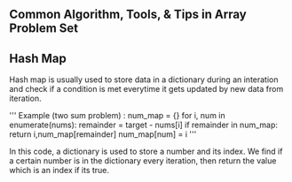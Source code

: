 ## Common Algorithm, Tools, & Tips in Array Problem Set

## Hash Map
Hash map is usually used to store data in a dictionary during an interation and check if a condition is met everytime it gets updated by new data from iteration.

'''
Example (two sum problem) :
num_map = {}
for i, num in enumerate(nums):
  remainder = target - nums[i]
  if remainder in num_map:
    return i,num_map[remainder]
  num_map[num] = i
'''

In this code, a dictionary is used to store a number and its index. We find if a certain number is in the dictionary every iteration, then return the value which is an index if its true.




